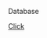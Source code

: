 Database

[Click](https://drive.google.com/file/d/1rW79mGFVkW8ESEZUte9Vxk9pkrxNLYz1/view?usp=sharing)
